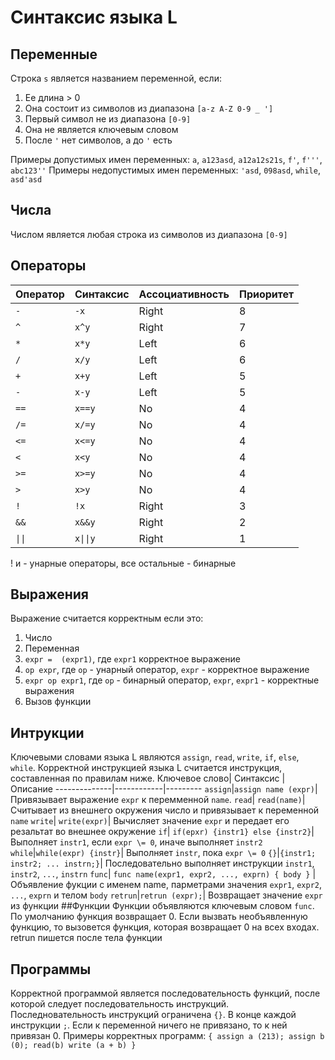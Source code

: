 # Синтаксис языка L
## Переменные
Строка `s` является названием переменной, если:
1) Ее длина > 0
2) Она состоит из символов из диапазона `[a-z A-Z 0-9 _ ']`
3) Первый символ не из диапазона `[0-9]` 
4) Она не является ключевым словом
5) После `'` нет символов, а до `'` есть

Примеры допустимых имен переменных:
`a`, `a123asd`, `a12a12s21s`, `f'`, `f'''`, `abc123''`
Примеры недопустимых имен переменных:
`'asd`, `098asd`, `while`, `asd'asd`
## Числа
Числом является любая строка из символов из диапазона `[0-9]`
## Операторы
Оператор | Синтаксис | Ассоциативность  | Приоритет
    ---------|-----------|------------------|----------
     `-`     | `-x`      | Right            | 8
     `^`     | `x^y`     | Right            | 7
     `*`     | `x*y`     | Left             | 6
     `/`     | `x/y`     | Left             | 6
     `+`     | `x+y`     | Left             | 5
     `-`     | `x-y`     | Left             | 5
     `==`    | `x==y`    | No               | 4
     `/=`    | `x/=y`    | No               | 4
     `<=`    | `x<=y`    | No               | 4
     `<`     | `x<y`     | No               | 4
     `>=`    | `x>=y`    | No               | 4
     `>`     | `x>y`     | No               | 4
     `!`     | `!x`      | Right            | 3
     `&&`    | `x&&y`    | Right            | 2
     `\|\|`  | `x\|\|y`  | Right            | 1
! и - унарные операторы, все остальные - бинарные
## Выражения
Выражение считается корректным если это:
1) Число
2) Переменная
3) `expr =  (expr1)`, где `expr1` корректное выражение
4) `op expr`, где `op` - унарный оператор, `expr` - корректное выражение
5) `expr op expr1`, где `op` - бинарный оператор, `expr`, `expr1` - корректные выражения
6) Вызов функции
## Интрукции
Ключевыми словами языка L являются `assign`, `read`, `write`, `if`, `else`, `while`.
Корректной инструкцией языка L считается инструкция, составленная по правилам ниже.
Ключевое слово| Синтаксис | Описание
--------------|------------|---------
`assign`|`assign name (expr)`| Привязывает выражение `expr` к перемменной `name`.
`read`| `read(name)`| Считывает из внешнего окружения число и привязывает к переменной `name`
`write`| `write(expr)`| Вычисляет значение `expr` и передает его резальтат во внешнее окружение
`if`| `if(epxr) {instr1} else {instr2}`| Выполняет `instr1`, если `expr \= 0`, иначе выполняет `instr2`
`while`|`while(expr) {instr}`| Выполняет `instr`, пока `expr \= 0`
`{}`|`{instr1; instr2; ... instrn;}`| Последовательно выполняет инструкции `instr1`, `instr2`, `...`, `instrn` 
`func`| `func name(expr1, expr2, ..., exprn) { body }` | Объявление фукции с именем name, парметрами значения `expr1`, `expr2`, `...`, `exprn` и телом `body`
`retrun`|`retrun (expr);`| Возвращает значение `expr` из функции
##Функции
Функции объявляются ключевым словом `func`. По умолчанию функция возвращает 0. Если вызвать необъявленную функцию, то вызовется функция, которая возвращает 0 на всех входах. retrun пишется после тела функции
## Программы
Корректной программой является последовательность функций, после которой следует последовательность инструкций. Последновательность инструкций ограничена `{}`. В конце каждой инструкции `;`. Если к переменной ничего не привязано, то к ней привязан 0.
Примеры корректных программ:
`{ assign a (213); assign b (0); read(b) write (a + b) }`